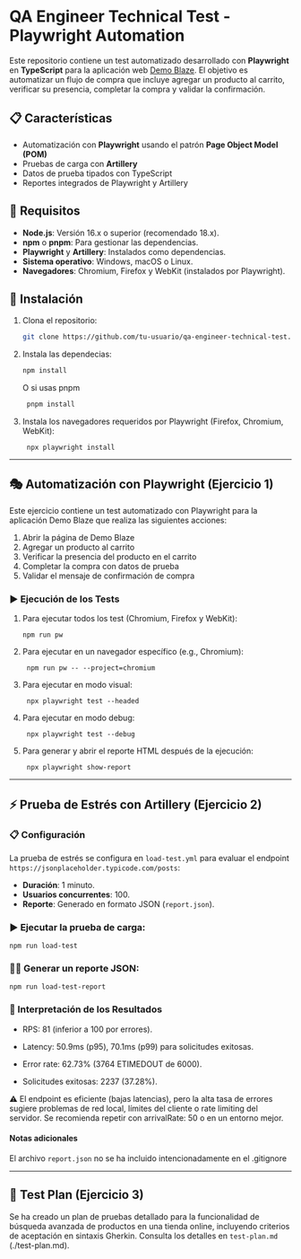 # QA Engineer Technical Test - Playwright Automation

Este repositorio contiene un test automatizado desarrollado con **Playwright** en **TypeScript** para la aplicación web [Demo Blaze](https://www.demoblaze.com/). El objetivo es automatizar un flujo de compra que incluye agregar un producto al carrito, verificar su presencia, completar la compra y validar la confirmación.

## 📋 Características

- Automatización con **Playwright** usando el patrón **Page Object Model (POM)**
- Pruebas de carga con **Artillery**
- Datos de prueba tipados con TypeScript
- Reportes integrados de Playwright y Artillery

## 🔧 Requisitos

- **Node.js**: Versión 16.x o superior (recomendado 18.x).
- **npm** o **pnpm**: Para gestionar las dependencias.
- **Playwright** y **Artillery**: Instalados como dependencias.
- **Sistema operativo**: Windows, macOS o Linux.
- **Navegadores**: Chromium, Firefox y WebKit (instalados por Playwright).

## 🚀 Instalación

1. Clona el repositorio:
   ```bash
   git clone https://github.com/tu-usuario/qa-engineer-technical-test.git

2. Instala las dependecias:
   ```bash
   npm install
   ```
   O si usas pnpm
   ```bash
    pnpm install
   ```

3. Instala los navegadores requeridos por Playwright (Firefox, Chromium, WebKit):
   ```
    npx playwright install
   ```
---

## 🎭 Automatización con Playwright (Ejercicio 1)
Este ejercicio contiene un test automatizado con Playwright para la aplicación Demo Blaze que realiza las siguientes acciones:

1. Abrir la página de Demo Blaze
2. Agregar un producto al carrito
3. Verificar la presencia del producto en el carrito
4. Completar la compra con datos de prueba
5. Validar el mensaje de confirmación de compra

### ▶️ Ejecución de los Tests
1. Para ejecutar todos los test (Chromium, Firefox y WebKit):
   ```
   npm run pw
2. Para ejecutar en un navegador específico (e.g., Chromium):
   ```
    npm run pw -- --project=chromium
3. Para ejecutar en modo visual:
   ```
    npx playwright test --headed
4. Para ejecutar en modo debug:
   ```
    npx playwright test --debug
5. Para generar y abrir el reporte HTML después de la ejecución:
   ```
    npx playwright show-report

---

## ⚡ Prueba de Estrés con Artillery (Ejercicio 2)

### 📋 Configuración
La prueba de estrés se configura en `load-test.yml` para evaluar el endpoint `https://jsonplaceholder.typicode.com/posts`:
- **Duración**: 1 minuto.
- **Usuarios concurrentes**: 100.
- **Reporte**: Generado en formato JSON (`report.json`).


### ▶️ Ejecutar la prueba de carga:
```
npm run load-test
```

### 👩‍💻 Generar un reporte JSON:
```
npm run load-test-report
```


### 🔎 Interpretación de los Resultados
- RPS: 81 (inferior a 100 por errores).

- Latency: 50.9ms (p95), 70.1ms (p99) para solicitudes exitosas.

- Error rate: 62.73% (3764 ETIMEDOUT de 6000).

- Solicitudes exitosas: 2237 (37.28%).


⚠️
El endpoint es eficiente (bajas latencias), pero la alta tasa de errores sugiere problemas de red local, límites del cliente o rate limiting del servidor. Se recomienda repetir con arrivalRate: 50 o en un entorno mejor.

#### **Notas adicionales**
El archivo `report.json` no se ha incluido intencionadamente en el .gitignore

---

## 🧪 Test Plan (Ejercicio 3)
Se ha creado un plan de pruebas detallado para la funcionalidad de búsqueda avanzada de productos en una tienda online, incluyendo criterios de aceptación en sintaxis Gherkin. Consulta los detalles en `test-plan.md` (./test-plan.md).


